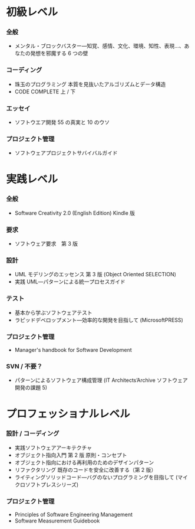 # 初級レベル

### 全般

- メンタル・ブロックバスター―知覚、感情、文化、環境、知性、表現…、あなたの発想を邪魔する 6 つの壁

### コーディング

- 珠玉のプログラミング 本質を見抜いたアルゴリズムとデータ構造
- CODE COMPLETE 上 / 下

### エッセイ

- ソフトウエア開発 55 の真実と 10 のウソ

### プロジェクト管理

- ソフトウェアプロジェクトサバイバルガイド

# 実践レベル

### 全般

- Software Creativity 2.0 (English Edition) Kindle 版

### 要求

- ソフトウェア要求　第 3 版

### 設計

- UML モデリングのエッセンス 第 3 版 (Object Oriented SELECTION)
- 実践 UML―パターンによる統一プロセスガイド

### テスト

- 基本から学ぶソフトウェアテスト
- ラピッドデベロップメント―効率的な開発を目指して (MicrosoftPRESS)

### プロジェクト管理

- Manager's handbook for Software Development

### SVN / 不要？

- パターンによるソフトウェア構成管理 (IT Architects’Archive ソフトウェア開発の課題 5)

# プロフェッショナルレベル

### 設計 / コーディング

- 実践ソフトウェアアーキテクチャ
- オブジェクト指向入門 第 2 版 原則・コンセプト
- オブジェクト指向における再利用のためのデザインパターン
- リファクタリング 既存のコードを安全に改善する（第 2 版）
- ライティングソリッドコード―バグのないプログラミングを目指して (マイクロソフトプレスシリーズ)

### プロジェクト管理

- Principles of Software Engineering Management
- Software Measurement Guidebook
